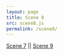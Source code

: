 ```yaml
---
layout: page
title: Scene 8
src: scene8.js
permalink: /scene8/
---
```

<div id="canvas8">
</div>

[Scene 7](/scene7/) ||
[Scene 9](/scene9/)
